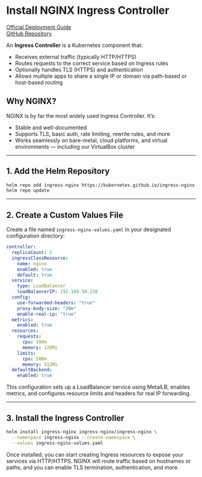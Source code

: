 # Install NGINX Ingress Controller
[Official Deployment Guide](https://kubernetes.github.io/ingress-nginx/deploy/)  
[GitHub Repository](https://github.com/kubernetes/ingress-nginx)

An **Ingress Controller** is a Kubernetes component that:

- Receives external traffic (typically HTTP/HTTPS)  
- Routes requests to the correct service based on Ingress rules  
- Optionally handles TLS (HTTPS) and authentication  
- Allows multiple apps to share a single IP or domain via path-based or host-based routing

## Why NGINX?
NGINX is by far the most widely used Ingress Controller. It’s:
- Stable and well-documented  
- Supports TLS, basic auth, rate limiting, rewrite rules, and more  
- Works seamlessly on bare-metal, cloud platforms, and virtual environments — including our VirtualBox cluster

---

## 1. Add the Helm Repository
```bash
helm repo add ingress-nginx https://kubernetes.github.io/ingress-nginx
helm repo update
```

---

## 2. Create a Custom Values File
Create a file named `ingress-nginx-values.yaml` in your designated configuration directory:
```yaml
controller:
  replicaCount: 2
  ingressClassResource:
    name: nginx
    enabled: true
    default: true
  service:
    type: LoadBalancer
    loadBalancerIP: 192.168.50.210
  config:
    use-forwarded-headers: "true"
    proxy-body-size: "20m"
    enable-real-ip: "true"
  metrics:
    enabled: true
  resources:
    requests:
      cpu: 100m
      memory: 128Mi
    limits:
      cpu: 500m
      memory: 512Mi
  defaultBackend:
    enabled: true
```
This configuration sets up a LoadBalancer service using MetalLB, enables metrics, and configures resource limits and headers for real IP forwarding.


---

## 3. Install the Ingress Controller
```bash
helm install ingress-nginx ingress-nginx/ingress-nginx \
  --namespace ingress-nginx --create-namespace \
  --values ingress-nginx-values.yaml
```
Once installed, you can start creating Ingress resources to expose your services via HTTP/HTTPS. 
NGINX will route traffic based on hostnames or paths, and you can enable TLS termination, authentication, and more.







